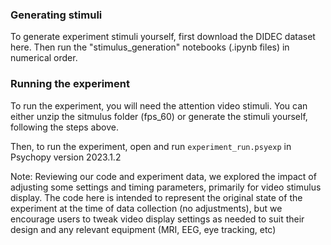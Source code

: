 ### Generating stimuli

To generate experiment stimuli yourself, first download the DIDEC dataset here. Then run the "stimulus_generation" notebooks (.ipynb files) in numerical order.

### Running the experiment

To run the experiment, you will need the attention video stimuli. You can either unzip the sitmulus folder (fps_60) or generate the stimuli yourself, following the steps above.

Then, to run the experiment, open and run `experiment_run.psyexp` in Psychopy version 2023.1.2

Note: Reviewing our code and experiment data, we explored the impact of adjusting some settings and timing parameters, primarily for video stimulus display. The code here is intended to represent the original state of the experiment at the time of data collection (no adjustments), but we encourage users to tweak video display settings as needed to suit their design and any relevant equipment (MRI, EEG, eye tracking, etc)

